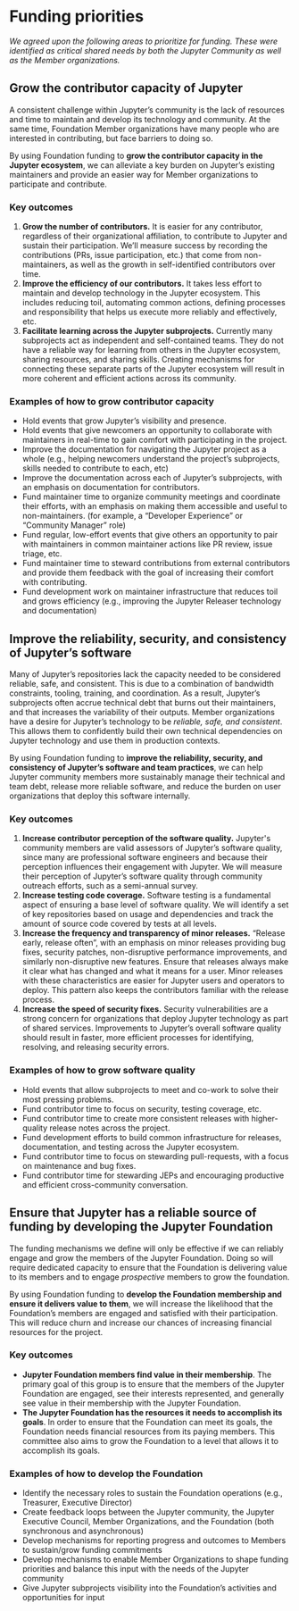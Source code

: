 
# Funding priorities

_We agreed upon the following areas to prioritize for funding. These were identified as critical shared needs by both the Jupyter Community as well as the Member organizations._

## Grow the contributor capacity of Jupyter

A consistent challenge within Jupyter’s community is the lack of resources and time to maintain and develop its technology and community. At the same time, Foundation Member organizations have many people who are interested in contributing, but face barriers to doing so.

By using Foundation funding to **grow the contributor capacity in the Jupyter ecosystem**, we can alleviate a key burden on Jupyter’s existing maintainers and provide an easier way for Member organizations to participate and contribute. 

### Key outcomes

1. **Grow the number of contributors.** It is easier for any contributor, regardless of their organizational affiliation, to contribute to Jupyter and sustain their participation. We’ll measure success by recording the contributions (PRs, issue participation, etc.) that come from non-maintainers, as well as the growth in self-identified contributors over time.  
2. **Improve the efficiency of our contributors.** It takes less effort to maintain and develop technology in the Jupyter ecosystem. This includes reducing toil, automating common actions, defining processes and responsibility that helps us execute more reliably and effectively, etc.  
3. **Facilitate learning across the Jupyter subprojects.** Currently many subprojects act as independent and self-contained teams. They do not have a reliable way for learning from others in the Jupyter ecosystem, sharing resources, and sharing skills. Creating mechanisms for connecting these separate parts of the Jupyter ecosystem will result in more coherent and efficient actions across its community.

### Examples of how to grow contributor capacity

- Hold events that grow Jupyter’s visibility and presence.  
- Hold events that give newcomers an opportunity to collaborate with maintainers in real-time to gain comfort with participating in the project.  
- Improve the documentation for navigating the Jupyter project as a whole (e.g., helping newcomers understand the project’s subprojects, skills needed to contribute to each, etc)  
- Improve the documentation across each of Jupyter’s subprojects, with an emphasis on documentation for contributors.
- Fund maintainer time to organize community meetings and coordinate their efforts, with an emphasis on making them accessible and useful to non-maintainers. (for example, a “Developer Experience” or “Community Manager” role)  
- Fund regular, low-effort events that give others an opportunity to pair with maintainers in common maintainer actions like PR review, issue triage, etc.  
- Fund maintainer time to steward contributions from external contributors and provide them feedback with the goal of increasing their comfort with contributing.  
- Fund development work on maintainer infrastructure that reduces toil and grows efficiency (e.g., improving the Jupyter Releaser technology and documentation)

## Improve the reliability, security, and consistency of Jupyter’s software

Many of Jupyter’s repositories lack the capacity needed to be considered reliable, safe, and consistent. This is due to a combination of bandwidth constraints, tooling, training, and coordination. As a result, Jupyter’s subprojects often accrue technical debt that burns out their maintainers, and that increases the variability of their outputs. Member organizations have a desire for Jupyter’s technology to be *reliable, safe, and consistent*. This allows them to confidently build their own technical dependencies on Jupyter technology and use them in production contexts.

By using Foundation funding to **improve the reliability, security, and consistency of Jupyter’s software and team practices**, we can help Jupyter community members more sustainably manage their technical and team debt, release more reliable software, and reduce the burden on user organizations that deploy this software internally.

### Key outcomes

1. **Increase contributor perception of the software quality.** Jupyter's community members are valid assessors of Jupyter’s software quality, since many are professional software engineers and because their perception influences their engagement with Jupyter. We will measure their perception of Jupyter’s software quality through community outreach efforts, such as a semi-annual survey.
2. **Increase testing code coverage.** Software testing is a fundamental aspect of ensuring a base level of software quality. We will identify a set of key repositories based on usage and dependencies and track the amount of source code covered by tests at all levels.  
3. **Increase the frequency and transparency of minor releases.** “Release early, release often”, with an emphasis on minor releases providing bug fixes, security patches, non-disruptive performance improvements, and similarly non-disruptive new features. Ensure that releases always make it clear what has changed and what it means for a user. Minor releases with these characteristics are easier for Jupyter users and operators to deploy. This pattern also keeps the contributors familiar with the release process.  
4. **Increase the speed of security fixes.** Security vulnerabilities are a strong concern for organizations that deploy Jupyter technology as part of shared services. Improvements to Jupyter’s overall software quality should result in faster, more efficient processes for identifying, resolving, and releasing security errors.

### Examples of how to grow software quality

- Hold events that allow subprojects to meet and co-work to solve their most pressing problems.  
- Fund contributor time to focus on security, testing coverage, etc.  
- Fund contributor time to create more consistent releases with higher-quality release notes across the project.  
- Fund development efforts to build common infrastructure for releases, documentation, and testing across the Jupyter ecosystem.  
- Fund contributor time to focus on stewarding pull-requests, with a focus on maintenance and bug fixes.  
- Fund contributor time for stewarding JEPs and encouraging productive and efficient cross-community conversation.

## Ensure that Jupyter has a reliable source of funding by developing the Jupyter Foundation 

The funding mechanisms we define will only be effective if we can reliably engage and grow the members of the Jupyter Foundation. Doing so will require dedicated capacity to ensure that the Foundation is delivering value to its members and to engage *prospective* members to grow the foundation.

By using Foundation funding to **develop the Foundation membership and ensure it delivers value to them**, we will increase the likelihood that the Foundation’s members are engaged and satisfied with their participation. This will reduce churn and increase our chances of increasing financial resources for the project.

### Key outcomes

- **Jupyter Foundation members find value in their membership**. The primary goal of this group is to ensure that the members of the Jupyter Foundation are engaged, see their interests represented, and generally see value in their membership with the Jupyter Foundation.
- **The Jupyter Foundation has the resources it needs to accomplish its goals**. In order to ensure that the Foundation can meet its goals, the Foundation needs financial resources from its paying members. This committee also aims to grow the Foundation to a level that allows it to accomplish its goals.

### Examples of how to develop the Foundation

- Identify the necessary roles to sustain the Foundation operations (e.g., Treasurer, Executive Director)
- Create feedback loops between the Jupyter community, the Jupyter Executive Council, Member Organizations, and the Foundation (both synchronous and asynchronous)  
- Develop mechanisms for reporting progress and outcomes to Members to sustain/grow funding commitments  
- Develop mechanisms to enable Member Organizations to shape funding priorities and balance this input with the needs of the Jupyter community  
- Give Jupyter subprojects visibility into the Foundation’s activities and opportunities for input